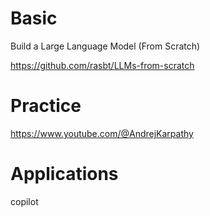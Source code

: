 # Basic
Build a Large Language Model (From Scratch)

https://github.com/rasbt/LLMs-from-scratch


# Practice
https://www.youtube.com/@AndrejKarpathy


# Applications
copilot
